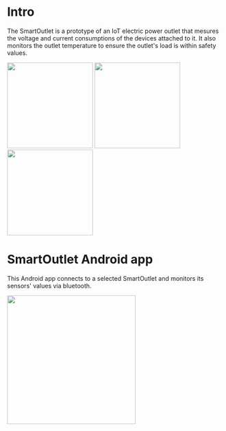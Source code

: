 # Intro
The SmartOutlet is a prototype of an IoT electric power outlet that mesures the voltage and current consumptions of the devices attached to it.
It also monitors the outlet temperature to ensure the outlet's load is within safety values.

<p float="left">
<img display="inline" src="https://angelsv.com/cosmolandstaticfiles/so_1.png" width="200px">
<img display="inline" src="https://angelsv.com/cosmolandstaticfiles/so_2.png" width="200px">
<img src="https://angelsv.com/cosmolandstaticfiles/so_3.png" width="200px">
</p>

# SmartOutlet Android app
This Android app connects to a selected SmartOutlet and monitors its sensors' values via bluetooth.

<img src="https://angelsv.com/cosmolandstaticfiles/so_gif.gif" width="300px">
